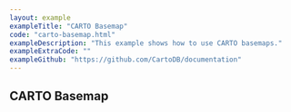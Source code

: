 ```yaml
---
layout: example
exampleTitle: "CARTO Basemap"
code: "carto-basemap.html"
exampleDescription: "This example shows how to use CARTO basemaps."
exampleExtraCode: ""
exampleGithub: "https://github.com/CartoDB/documentation"
---
```


## CARTO Basemap